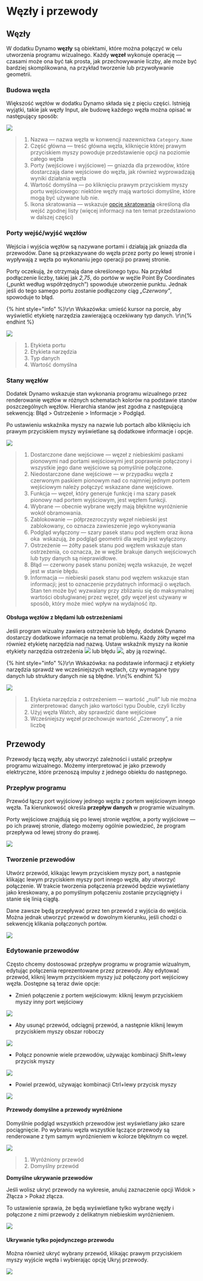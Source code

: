 # Węzły i przewody

## Węzły

W dodatku Dynamo **węzły** są obiektami, które można połączyć w celu utworzenia programu wizualnego. Każdy **węzeł** wykonuje operację — czasami może ona być tak prosta, jak przechowywanie liczby, ale może być bardziej skomplikowana, na przykład tworzenie lub przywoływanie geometrii.

### Budowa węzła

Większość węzłów w dodatku Dynamo składa się z pięciu części. Istnieją wyjątki, takie jak węzły Input, ale budowę każdego węzła można opisać w następujący sposób:

![](images/nodesandwires-nodesanatomy.jpg)

> 1. Nazwa — nazwa węzła w konwencji nazewnictwa `Category.Name`
> 2. Część główna — treść główna węzła, kliknięcie której prawym przyciskiem myszy powoduje przedstawienie opcji na poziomie całego węzła
> 3. Porty (wejściowe i wyjściowe) — gniazda dla przewodów, które dostarczają dane wejściowe do węzła, jak również wyprowadzają wyniki działania węzła
> 4. Wartość domyślna — po kliknięciu prawym przyciskiem myszy portu wejściowego: niektóre węzły mają wartości domyślne, które mogą być używane lub nie.
> 5. Ikona skratowania — wskazuje [opcję skratowania](../5\_essential\_nodes\_and\_concepts/5-4\_designing-with-lists/1-whats-a-list.md#lacing) określoną dla wejść zgodnej listy (więcej informacji na ten temat przedstawiono w dalszej części)

### Porty wejść/wyjść węzłów

Wejścia i wyjścia węzłów są nazywane portami i działają jak gniazda dla przewodów. Dane są przekazywane do węzła przez porty po lewej stronie i wypływają z węzła po wykonaniu jego operacji po prawej stronie.

Porty oczekują, że otrzymają dane określonego typu. Na przykład podłączenie liczby, takiej jak _2,75_, do portów w węźle Point By Coordinates („punkt według współrzędnych”) spowoduje utworzenie punktu. Jednak jeśli do tego samego portu zostanie podłączony ciąg _„Czerwony”_, spowoduje to błąd.

{% hint style="info" %}\r\n Wskazówka: umieść kursor na porcie, aby wyświetlić etykietę narzędzia zawierającą oczekiwany typ danych. \r\n{% endhint %}

![](images/nodesandwires-nodesinputandtooltip.jpg)

> 1. Etykieta portu
> 2. Etykieta narzędzia
> 3. Typ danych
> 4. Wartość domyślna

### Stany węzłów

Dodatek Dynamo wskazuje stan wykonania programu wizualnego przez renderowanie węzłów w różnych schematach kolorów na podstawie stanów poszczególnych węzłów. Hierarchia stanów jest zgodna z następującą sekwencją: Błąd > Ostrzeżenie > Informacje > Podgląd.

Po ustawieniu wskaźnika myszy na nazwie lub portach albo kliknięciu ich prawym przyciskiem myszy wyświetlane są dodatkowe informacje i opcje.

![](../.gitbook/assets/nodesandwires-nodestates.png)

> 1. Dostarczone dane wejściowe — węzeł z niebieskimi paskami pionowymi nad portami wejściowymi jest poprawnie połączony i wszystkie jego dane wejściowe są pomyślnie połączone.
> 2. Niedostarczone dane wejściowe — w przypadku węzła z czerwonym paskiem pionowym nad co najmniej jednym portem wejściowym należy połączyć wskazane dane wejściowe.
> 3. Funkcja — węzeł, który generuje funkcję i ma szary pasek pionowy nad portem wyjściowym, jest węzłem funkcji.
> 4. Wybrane — obecnie wybrane węzły mają błękitne wyróżnienie wokół obramowania.
> 5. Zablokowanie — półprzezroczysty węzeł niebieski jest zablokowany, co oznacza zawieszenie jego wykonywania
> 6. Podgląd wyłączony — szary pasek stanu pod węzłem oraz ikona oka <img src="images/nodesandwires-previewoff.jpg" alt="" data-size="line"> wskazują, że podgląd geometrii dla węzła jest wyłączony.
> 7. Ostrzeżenie — żółty pasek stanu pod węzłem wskazuje stan ostrzeżenia, co oznacza, że w węźle brakuje danych wejściowych lub typy danych są nieprawidłowe.
> 8. Błąd — czerwony pasek stanu poniżej węzła wskazuje, że węzeł jest w stanie błędu.
> 9. Informacja — niebieski pasek stanu pod węzłem wskazuje stan informacji; jest to oznaczenie przydatnych informacji o węzłach. Stan ten może być wyzwalany przy zbliżaniu się do maksymalnej wartości obsługiwanej przez węzeł, gdy węzeł jest używany w sposób, który może mieć wpływ na wydajność itp.

#### Obsługa węzłów z błędami lub ostrzeżeniami

Jeśli program wizualny zawiera ostrzeżenie lub błędy, dodatek Dynamo dostarczy dodatkowe informacje na temat problemu. Każdy żółty węzeł ma również etykietę narzędzia nad nazwą. Ustaw wskaźnik myszy na ikonie etykiety narzędzia ostrzeżenia ![](images/nodesandwires-nodewarningicon.png) lub błędu ![](images/nodesandwires-nodeerroricon.png), aby ją rozwinąć.

{% hint style="info" %}\r\n Wskazówka: na podstawie informacji z etykiety narzędzia sprawdź we wcześniejszych węzłach, czy wymagane typy danych lub struktury danych nie są błędne. \r\n{% endhint %}

![](images/nodesandwires-nodeswithwarningtooltip.jpg)

> 1. Etykieta narzędzia z ostrzeżeniem — wartość „null” lub nie można zinterpretować danych jako wartości typu Double, czyli liczby
> 2. Użyj węzła Watch, aby sprawdzić dane wejściowe
> 3. Wcześniejszy węzeł przechowuje wartość „Czerwony”, a nie liczbę

## Przewody

Przewody łączą węzły, aby utworzyć zależności i ustalić przepływ programu wizualnego. Możemy interpretować je jako przewody elektryczne, które przenoszą impulsy z jednego obiektu do następnego.

### Przepływ programu <a href="#program-flow" id="program-flow"></a>

Przewód łączy port wyjściowy jednego węzła z portem wejściowym innego węzła. Ta kierunkowość określa **przepływ danych** w programie wizualnym.

Porty wejściowe znajdują się po lewej stronie węzłów, a porty wyjściowe — po ich prawej stronie, dlatego możemy ogólnie powiedzieć, że program przepływa od lewej strony do prawej.

![](images/nodesandwires-flowofdata.jpg)

### Tworzenie przewodów <a href="#creating-wires" id="creating-wires"></a>

Utwórz przewód, klikając lewym przyciskiem myszy port, a następnie klikając lewym przyciskiem myszy port innego węzła, aby utworzyć połączenie. W trakcie tworzenia połączenia przewód będzie wyświetlany jako kreskowany, a po pomyślnym połączeniu zostanie przyciągnięty i stanie się linią ciągłą.

Dane zawsze będą przepływać przez ten przewód z wyjścia do wejścia. Można jednak utworzyć przewód w dowolnym kierunku, jeśli chodzi o sekwencję klikania połączonych portów.

![](images/nodesandwires-creatingawire.gif)

### Edytowanie przewodów <a href="#editing-wires" id="editing-wires"></a>

Często chcemy dostosować przepływ programu w programie wizualnym, edytując połączenia reprezentowane przez przewody. Aby edytować przewód, kliknij lewym przyciskiem myszy już połączony port wejściowy węzła. Dostępne są teraz dwie opcje:

* Zmień połączenie z portem wejściowym: kliknij lewym przyciskiem myszy inny port wejściowy

![](<images/nodesandwires-editwirechangeport(1)(1) (1) (1).gif>)

* Aby usunąć przewód, odciągnij przewód, a następnie kliknij lewym przyciskiem myszy obszar roboczy

![](images/nodesandwires-editwiresremove.gif)

* Połącz ponownie wiele przewodów, używając kombinacji Shift+lewy przycisk myszy

![](images/nodesandwires-editmultiports.gif)

* Powiel przewód, używając kombinacji Ctrl+lewy przycisk myszy

![](images/nodesandwires-duplicatewire.gif)

#### Przewody domyślne a przewody wyróżnione <a href="#wire-previews" id="wire-previews"></a>

Domyślnie podgląd wszystkich przewodów jest wyświetlany jako szare pociągnięcie. Po wybraniu węzła wszystkie łączące przewody są renderowane z tym samym wyróżnieniem w kolorze błękitnym co węzeł.

![](images/nodesandwires-defaultvshighlightedwires.jpg)

> 1. Wyróżniony przewód
> 2. Domyślny przewód

**Domyślne ukrywanie przewodów**

Jeśli wolisz ukryć przewody na wykresie, anuluj zaznaczenie opcji Widok > Złącza > Pokaż złącza.

To ustawienie sprawia, że będą wyświetlane tylko wybrane węzły i połączone z nimi przewody z delikatnym niebieskim wyróżnieniem.

![](images/nodesandwires-hidewiressetting\(1\).gif)

#### Ukrywanie tylko pojedynczego przewodu

Można również ukryć wybrany przewód, klikając prawym przyciskiem myszy wyjście węzła i wybierając opcję Ukryj przewody.

![](images/nodesandwires-hideselectedwire.gif)
